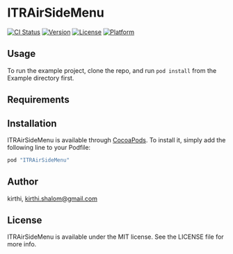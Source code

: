 # ITRAirSideMenu

[![CI Status](http://img.shields.io/travis/kirthi/ITRAirSideMenu.svg?style=flat)](https://travis-ci.org/kirthi/ITRAirSideMenu)
[![Version](https://img.shields.io/cocoapods/v/ITRAirSideMenu.svg?style=flat)](http://cocoapods.org/pods/ITRAirSideMenu)
[![License](https://img.shields.io/cocoapods/l/ITRAirSideMenu.svg?style=flat)](http://cocoapods.org/pods/ITRAirSideMenu)
[![Platform](https://img.shields.io/cocoapods/p/ITRAirSideMenu.svg?style=flat)](http://cocoapods.org/pods/ITRAirSideMenu)

## Usage

To run the example project, clone the repo, and run `pod install` from the Example directory first.

## Requirements

## Installation

ITRAirSideMenu is available through [CocoaPods](http://cocoapods.org). To install
it, simply add the following line to your Podfile:

```ruby
pod "ITRAirSideMenu"
```

## Author

kirthi, kirthi.shalom@gmail.com

## License

ITRAirSideMenu is available under the MIT license. See the LICENSE file for more info.
